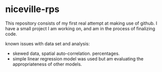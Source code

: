 # niceville-rps

This repository consists of my first real attempt at making use of github. I have a small project I am working on, and am in the process of finalizing code. 

known issues with data set and analysis:
- skewed data, spatial auto-correlation. percentages.
- simple linear regression model was used but am evaluating the appropriateness of other models.
